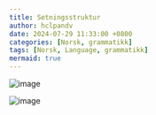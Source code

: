 ```yaml
---
title: Setningsstruktur
author: hclpandv
date: 2024-07-29 11:33:00 +0800
categories: [Norsk, grammatikk]
tags: [Norsk, Language, grammatikk]
mermaid: true
---
```


![image](https://github.com/user-attachments/assets/dce8662d-c562-43ee-b249-fdff456138c9)

![image](https://github.com/user-attachments/assets/77a5857d-6e7c-4a33-abbc-de21b18461be)
